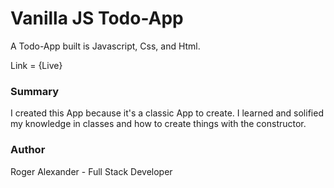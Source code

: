 # Vanilla JS Todo-App

A Todo-App built is Javascript, Css, and Html.

Link = {Live}

<h3>Summary</h3>
  
I created this App because it's a classic App to create. I learned and solified my knowledge in classes and how to create things with the constructor.

<h3>Author</h3>

Roger Alexander - Full Stack Developer
